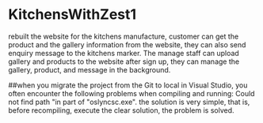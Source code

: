 # KitchensWithZest1
rebuilt the website for the kitchens manufacture, customer can get the product and the gallery information from the website, they can also send enquiry message to the kitchens
marker. 
The manage staff can upload gallery and products to the website after sign up, they can manage the gallery, product, and message in the background.

##when you migrate the project from the Git to local in Visual Studio, you often encounter the following problems when compiling and running:
Could not find path "in
part of "oslyncsc.exe".
the solution is very simple, that is, before recompiling, execute the clear solution, the problem is solved.
